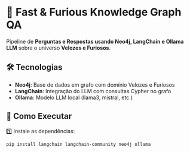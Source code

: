 # 🚗 Fast & Furious Knowledge Graph QA

Pipeline de **Perguntas e Respostas usando Neo4j, LangChain e Ollama LLM** sobre o universo **Velozes e Furiosos**.

## 🛠️ Tecnologias

- **Neo4j**: Base de dados em grafo com domínio Velozes e Furiosos
- **LangChain**: Integração do LLM com consultas Cypher no grafo
- **Ollama**: Modelo LLM local (llama3, mistral, etc.)

## 🚀 Como Executar

1️⃣ Instale as dependências:
```bash
pip install langchain langchain-community neo4j ollama
